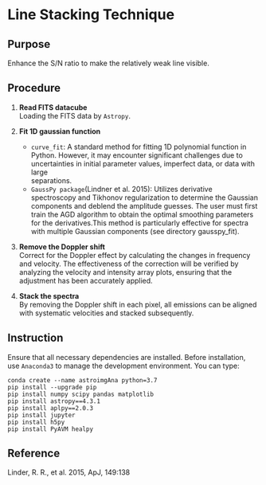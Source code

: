 # Line Stacking Technique
## Purpose
Enhance the S/N ratio to make the relatively weak line visible.

## Procedure
1. **Read FITS datacube**    
    Loading the FITS data by `Astropy`.
2. **Fit 1D gaussian function**   
    - `curve_fit`: A standard method for fitting 1D polynomial function in Python. However, it may encounter significant challenges due to uncertainties in initial parameter values, imperfect data, or data with large     
 separations.
    - `GaussPy package`(Lindner et al. 2015): Utilizes derivative spectroscopy and Tikhonov regularization to determine the Gaussian components and deblend the amplitude guesses. The user must first train the AGD algorithm to obtain the optimal smoothing parameters for the derivatives.This method is particularly effective for spectra with multiple Gaussian components (see directory gausspy_fit).

3. **Remove the Doppler shift**   
    Correct for the Doppler effect by calculating the changes in frequency and velocity. The effectiveness of the correction will be verified by analyzing the velocity and intensity array plots, ensuring that the adjustment has been accurately applied.
4. **Stack the spectra**   
    By removing the Doppler shift in each pixel, all emissions can be aligned with systematic velocities and stacked subsequently.


## Instruction
Ensure that all necessary dependencies are installed. Before installation, use `Anaconda3` to manage the development environment. You can type:   
```
conda create --name astroimgAna python=3.7        
pip install --upgrade pip      
pip install numpy scipy pandas matplotlib   
pip install astropy==4.3.1   
pip install aplpy==2.0.3     
pip install jupyter   
pip install h5py   
pip install PyAVM healpy
```   

   

## Reference
Linder, R. R., et al. 2015, ApJ, 149:138 
